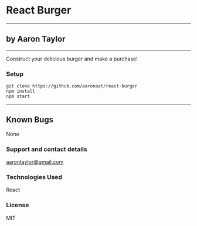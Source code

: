 # React Burger
---

## by Aaron Taylor
---
Construct your delicious burger and make a purchase!

### Setup
```
git clone https://github.com/aaronaat/react-burger
npm install
npm start
```
---
## Known Bugs
None

### Support and contact details
aarontaylor@gmail.com

### Technologies Used
React

### License
MIT
